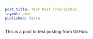 ```yaml
---
post_title: Test Post from GitHub
layout: post
published: false
---
```


This is a post to test posting from GitHub.

